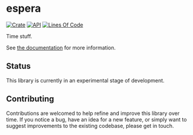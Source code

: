 # espera

[![Crate](https://img.shields.io/crates/v/espera.svg)](https://crates.io/crates/espera)
[![API](https://docs.rs/espera/badge.svg)](https://docs.rs/espera/)
[![Lines Of Code](https://tokei.rs/b1/github/andamira/espera?category=code)](https://github.com/andamira/espera)

Time stuff.

See [the documentation](https://docs.rs/espera/) for more information.

## Status

This library is currently in an experimental stage of development.

## Contributing

Contributions are welcomed to help refine and improve this library over time.
If you notice a bug, have an idea for a new feature, or simply want to suggest
improvements to the existing codebase, please get in touch.
